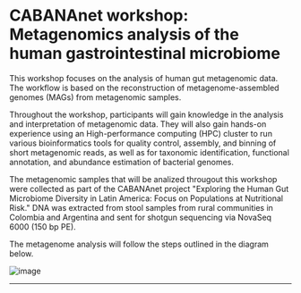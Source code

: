 # CABANAnet workshop: Metagenomics analysis of the human gastrointestinal microbiome

This workshop focuses on the analysis of human gut metagenomic data. The workflow is based on the reconstruction of metagenome-assembled genomes (MAGs) from metagenomic samples.

Throughout the workshop, participants will gain knowledge in the analysis and interpretation of metagenomic data. They will also gain hands-on experience using an High-performance computing (HPC) cluster to run various bioinformatics tools for quality control, assembly, and binning of short metagenomic reads, as well as for taxonomic identification, functional annotation, and abundance estimation of bacterial genomes.

The metagenomic samples that will be analized througout this workshop were collected as part of the CABANAnet project "Exploring the Human Gut Microbiome Diversity in Latin America: Focus on Populations at Nutritional Risk." DNA was extracted from stool samples from rural communities in Colombia and Argentina and sent for shotgun sequencing via NovaSeq 6000 (150 bp PE).

The metagenome analysis will follow the steps outlined in the diagram below.

![image](https://github.com/user-attachments/assets/7b167054-300f-4eaa-85b0-a6a6ecaa6767)

---

